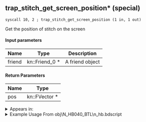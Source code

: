 ## trap_stitch_get_screen_position* (special)

`syscall 10, 2 ; trap_stitch_get_screen_position (1 in, 1 out)`

Get the position of stitch on the screen

#### Input parameters
| Name | Type | Description
|------|------|------------
| friend   | kn::Friend_0 *   | A friend object


#### Return Parameters
| Name | Type
|------|-----
| pos   | kn::FVector *   


<details>
	<summary>Appears in:</summary>
| filename | Entity (obj)
|----------|-------------
| obj\N_HB040_BTL\n_hb.bdscript       | ((N) Stitch (BTL) (HB))          

</details>

<details>
	<summary>Example Usage From obj\N_HB040_BTL\n_hb.bdscript</summary>
```
L3526:
 popToSp 4
 popToSp 8
 popToSp 0
 pushFromFSp 0
 syscall 10, 2 ; trap_stitch_get_screen_position (1 in, 1 out)
 memcpyToSp 16, 32
 pushFromPSp 32
 memcpyToSp 16, 16
 pushFromFSp 8
 syscall 2, 25 ; trap_attack_get_param_id (1 in, 1 out)
 pushImm 1150
 sub 
 eqz 
 jz L3660
 pushFromPSp 16
 fetchValue 12
 syscall 0, 43 ; trap_fixrad (1 in, 1 out)
 syscall 0, 23 ; trap_absf (1 in, 1 out)
 pushImmf 1.570796
 subf 
 infoezf 
 jz L3609
 pushFromPSp 16
 fetchValue 0
 pushImmf 0
 subf 
 infoezf 
 jz L3595
 pushFromFSp 0
 fetchValue 4
 pushImm 202
 pushImmf 0
 syscall 1, 12 ; trap_sysobj_motion_change (3 in, 0 out)
 jmp L3607
```
</details>

